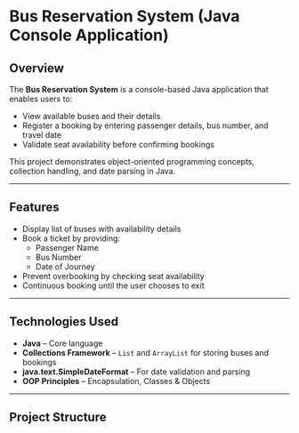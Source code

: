 # Bus Reservation System (Java Console Application)

## Overview
The **Bus Reservation System** is a console-based Java application that enables users to:
- View available buses and their details
- Register a booking by entering passenger details, bus number, and travel date
- Validate seat availability before confirming bookings

This project demonstrates object-oriented programming concepts, collection handling, and date parsing in Java.

---

## Features
- Display list of buses with availability details
- Book a ticket by providing:
  - Passenger Name
  - Bus Number
  - Date of Journey
- Prevent overbooking by checking seat availability
- Continuous booking until the user chooses to exit

---

## Technologies Used
- **Java** – Core language
- **Collections Framework** – `List` and `ArrayList` for storing buses and bookings
- **java.text.SimpleDateFormat** – For date validation and parsing
- **OOP Principles** – Encapsulation, Classes & Objects

---

## Project Structure
